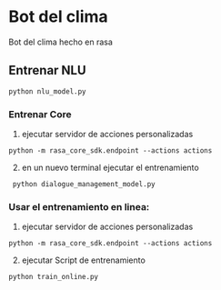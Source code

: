# Bot del clima 

Bot del clima hecho en rasa

## Entrenar NLU

``` python nlu_model.py ```

### Entrenar Core

1. ejecutar servidor de acciones personalizadas 

``` python -m rasa_core_sdk.endpoint --actions actions ```  

2. en un nuevo terminal ejecutar el entrenamiento

``` python dialogue_management_model.py```  
 
### Usar el entrenamiento en linea:

1. ejecutar servidor de acciones personalizadas 

``` python -m rasa_core_sdk.endpoint --actions actions ``` 

2. ejecutar Script de entrenamiento

``` python train_online.py ```  







